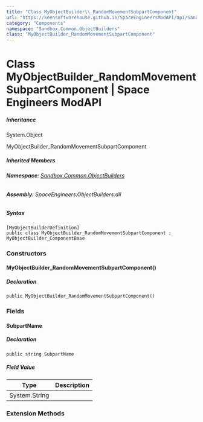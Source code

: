 ```yaml
---
title: "Class MyObjectBuilder\\_RandomMovementSubpartComponent"
url: "https://keensoftwarehouse.github.io/SpaceEngineersModAPI/api/Sandbox.Common.ObjectBuilders.MyObjectBuilder_RandomMovementSubpartComponent.html"
category: "Components"
namespace: "Sandbox.Common.ObjectBuilders"
class: "MyObjectBuilder_RandomMovementSubpartComponent"
---
```


# Class MyObjectBuilder\_RandomMovementSubpartComponent | Space Engineers ModAPI

##### Inheritance

System.Object

MyObjectBuilder\_RandomMovementSubpartComponent

##### Inherited Members

###### **Namespace**: [Sandbox.Common.ObjectBuilders](https://keensoftwarehouse.github.io/SpaceEngineersModAPI/api/Sandbox.Common.ObjectBuilders.html)

###### **Assembly**: SpaceEngineers.ObjectBuilders.dll

##### Syntax

```
[MyObjectBuilderDefinition]
public class MyObjectBuilder_RandomMovementSubpartComponent : MyObjectBuilder_ComponentBase
```

### Constructors

#### MyObjectBuilder\_RandomMovementSubpartComponent()

##### Declaration

```
public MyObjectBuilder_RandomMovementSubpartComponent()
```

### Fields

#### SubpartName

##### Declaration

```
public string SubpartName
```

##### Field Value

| Type | Description |
| --- | --- |
| System.String |     |

### Extension Methods